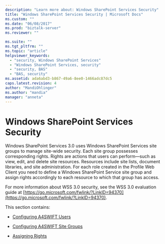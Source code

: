 ```yaml
---
description: "Learn more about: Windows SharePoint Services Security"
title: "Windows SharePoint Services Security | Microsoft Docs"
ms.custom: ""
ms.date: "06/08/2017"
ms.prod: "biztalk-server"
ms.reviewer: ""

ms.suite: ""
ms.tgt_pltfrm: ""
ms.topic: "article"
helpviewer_keywords:
  - "security, Windows SharePoint Services"
  - "Windows SharePoint Services, security"
  - "security, BAS"
  - "BAS, security"
ms.assetid: ada6abd3-b867-49a6-8ee0-1466adc87dc5
caps.latest.revision: 4
author: "MandiOhlinger"
ms.author: "mandia"
manager: "anneta"
---
```

# Windows SharePoint Services Security
Windows SharePoint Services 3.0 uses Windows SharePoint Services site groups to manage site-wide security. Each site group possesses corresponding rights. Rights are actions that users can perform—such as view, edit, and delete site resources. Resources include site lists, document libraries, and site administration. For each role created in the Profile Web Client you need to define a Windows SharePoint Service site group and assign rights accordingly to each resource to which that group has access.

 For more information about WSS 3.0 security, see the WSS 3.0 evaluation guide at [https://go.microsoft.com/fwlink/?LinkID=94370](https://go.microsoft.com/fwlink/?LinkID=94370).

 This section contains:

-   [Configuring A4SWIFT Users](../../adapters-and-accelerators/accelerator-swift/configuring-a4swift-users.md)

-   [Configuring A4SWIFT Site Groups](../../adapters-and-accelerators/accelerator-swift/configuring-a4swift-site-groups.md)

-   [Assigning Rights](../../adapters-and-accelerators/accelerator-swift/assigning-rights.md)
